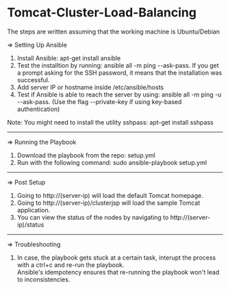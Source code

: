 # Tomcat-Cluster-Load-Balancing

The steps are written assuming that the working machine is Ubuntu/Debian

=> Setting Up Ansible  
1) Install Ansible: apt-get install ansible  
2) Test the installtion by running: ansible all -m ping --ask-pass. If you get a prompt asking for the SSH password, it means that the installation was successful.  
3) Add server IP or hostname inside /etc/ansible/hosts  
4) Test if Ansible is able to reach the server by using: ansible all -m ping -u <server-username> --ask-pass. (Use the flag --private-key if using key-based authentication)  

Note: You might need to install the utility sshpass: apt-get install sshpass

------------------------------------------------------------------------

=> Running the Playbook  
1) Download the playbook from the repo: setup.yml  
2) Run with the following command: sudo ansible-playbook setup.yml  

------------------------------------------------------------------------

=> Post Setup  
1) Going to http://(server-ip) will load the default Tomcat homepage.  
2) Going to http://(server-ip)/clusterjsp will load the sample Tomcat application.  
2) You can view the status of the nodes by navigating to http://(server-ip)/status  

------------------------------------------------------------------------

=> Troubleshooting  
1) In case, the playbook gets stuck at a certain task, interupt the process with a ctrl+c and re-run the playbook.  
Ansible's idempotency ensures that re-running the playbook won't lead to inconsistencies.  

